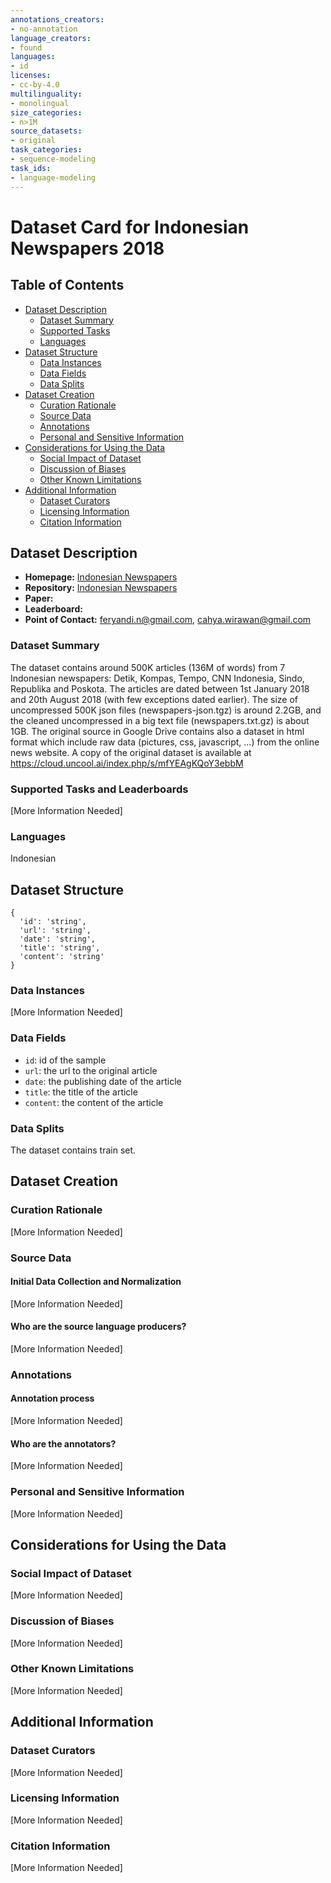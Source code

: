 ```yaml
---
annotations_creators:
- no-annotation
language_creators:
- found
languages:
- id
licenses:
- cc-by-4.0
multilinguality:
- monolingual
size_categories:
- n>1M
source_datasets:
- original
task_categories:
- sequence-modeling
task_ids:
- language-modeling
---
```


# Dataset Card for Indonesian Newspapers 2018

## Table of Contents

- [Dataset Description](#dataset-description)
  - [Dataset Summary](#dataset-summary)
  - [Supported Tasks](#supported-tasks-and-leaderboards)
  - [Languages](#languages)
- [Dataset Structure](#dataset-structure)
  - [Data Instances](#data-instances)
  - [Data Fields](#data-instances)
  - [Data Splits](#data-instances)
- [Dataset Creation](#dataset-creation)
  - [Curation Rationale](#curation-rationale)
  - [Source Data](#source-data)
  - [Annotations](#annotations)
  - [Personal and Sensitive Information](#personal-and-sensitive-information)
- [Considerations for Using the Data](#considerations-for-using-the-data)
  - [Social Impact of Dataset](#social-impact-of-dataset)
  - [Discussion of Biases](#discussion-of-biases)
  - [Other Known Limitations](#other-known-limitations)
- [Additional Information](#additional-information)
  - [Dataset Curators](#dataset-curators)
  - [Licensing Information](#licensing-information)
  - [Citation Information](#citation-information)

## Dataset Description

- **Homepage:** [Indonesian Newspapers](https://github.com/feryandi/Dataset-Artikel)
- **Repository:** [Indonesian Newspapers](https://github.com/feryandi/Dataset-Artikel)
- **Paper:**
- **Leaderboard:**
- **Point of Contact:** [feryandi.n@gmail.com](mailto:feryandi.n@gmail.com),
[cahya.wirawan@gmail.com](mailto:cahya.wirawan@gmail.com)

### Dataset Summary

The dataset contains around 500K articles (136M of words) from 7 Indonesian newspapers: Detik, Kompas, Tempo,
CNN Indonesia, Sindo, Republika and Poskota. The articles are dated between 1st January 2018 and 20th August 2018
(with few exceptions dated earlier). The size of uncompressed 500K json files (newspapers-json.tgz) is around 2.2GB,
and the cleaned uncompressed in a big text file (newspapers.txt.gz) is about 1GB. The original source in Google Drive
contains also a dataset in html format which include raw data (pictures, css, javascript, ...)
from the online news website. A copy of the original dataset is available at
https://cloud.uncool.ai/index.php/s/mfYEAgKQoY3ebbM

### Supported Tasks and Leaderboards

[More Information Needed]

### Languages
Indonesian

## Dataset Structure
```
{
  'id': 'string',
  'url': 'string',
  'date': 'string',
  'title': 'string',
  'content': 'string'
}
```
### Data Instances

[More Information Needed]

### Data Fields
- `id`: id of the sample
- `url`: the url to the original article
- `date`: the publishing date of the article
- `title`: the title of the article
- `content`: the content of the article

### Data Splits

The dataset contains train set.

## Dataset Creation

### Curation Rationale

[More Information Needed]

### Source Data

#### Initial Data Collection and Normalization

[More Information Needed]

#### Who are the source language producers?

[More Information Needed]

### Annotations

#### Annotation process

[More Information Needed]

#### Who are the annotators?
[More Information Needed]

### Personal and Sensitive Information

[More Information Needed]

## Considerations for Using the Data

### Social Impact of Dataset

[More Information Needed]

### Discussion of Biases

[More Information Needed]

### Other Known Limitations

[More Information Needed]

## Additional Information

### Dataset Curators

[More Information Needed]

### Licensing Information

[More Information Needed]

### Citation Information

[More Information Needed]
